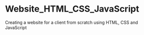 # Website_HTML_CSS_JavaScript
Creating a website for a client from scratch using HTML, CSS and JavaScript
